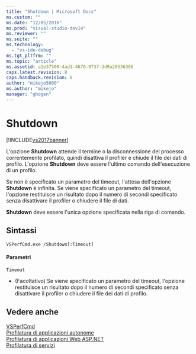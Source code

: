 ```yaml
---
title: "Shutdown | Microsoft Docs"
ms.custom: ""
ms.date: "12/05/2016"
ms.prod: "visual-studio-dev14"
ms.reviewer: ""
ms.suite: ""
ms.technology: 
  - "vs-ide-debug"
ms.tgt_pltfrm: ""
ms.topic: "article"
ms.assetid: a1e37500-4ad1-4670-9737-3d9a20536386
caps.latest.revision: 8
caps.handback.revision: 8
author: "mikejo5000"
ms.author: "mikejo"
manager: "ghogen"
---
```

# Shutdown
[!INCLUDE[vs2017banner](../code-quality/includes/vs2017banner.md)]

L'opzione **Shutdown** attende il termine o la disconnessione del processo correntemente profilato, quindi disattiva il profiler e chiude il file dei dati di profilo.  L'opzione **Shutdown** deve essere l'ultimo comando dell'esecuzione di un profilo.  
  
 Se non è specificato un parametro del timeout, l'attesa dell'opzione **Shutdown** è infinita.  Se viene specificato un parametro del timeout, l'opzione restituisce un risultato dopo il numero di secondi specificato senza disattivare il profiler o chiudere il file di dati.  
  
 **Shutdown** deve essere l'unica opzione specificata nella riga di comando.  
  
## Sintassi  
  
```  
VSPerfCmd.exe /Shutdown[:Timeout]  
```  
  
#### Parametri  
 `Timeout`  
 -   \(Facoltativo\) Se viene specificato un parametro del timeout, l'opzione restituisce un risultato dopo il numero di secondi specificato senza disattivare il profiler o chiudere il file dei dati di profilo.  
  
## Vedere anche  
 [VSPerfCmd](../profiling/vsperfcmd.md)   
 [Profilatura di applicazioni autonome](../profiling/command-line-profiling-of-stand-alone-applications.md)   
 [Profilatura di applicazioni Web ASP.NET](../profiling/command-line-profiling-of-aspnet-web-applications.md)   
 [Profilatura di servizi](../profiling/command-line-profiling-of-services.md)